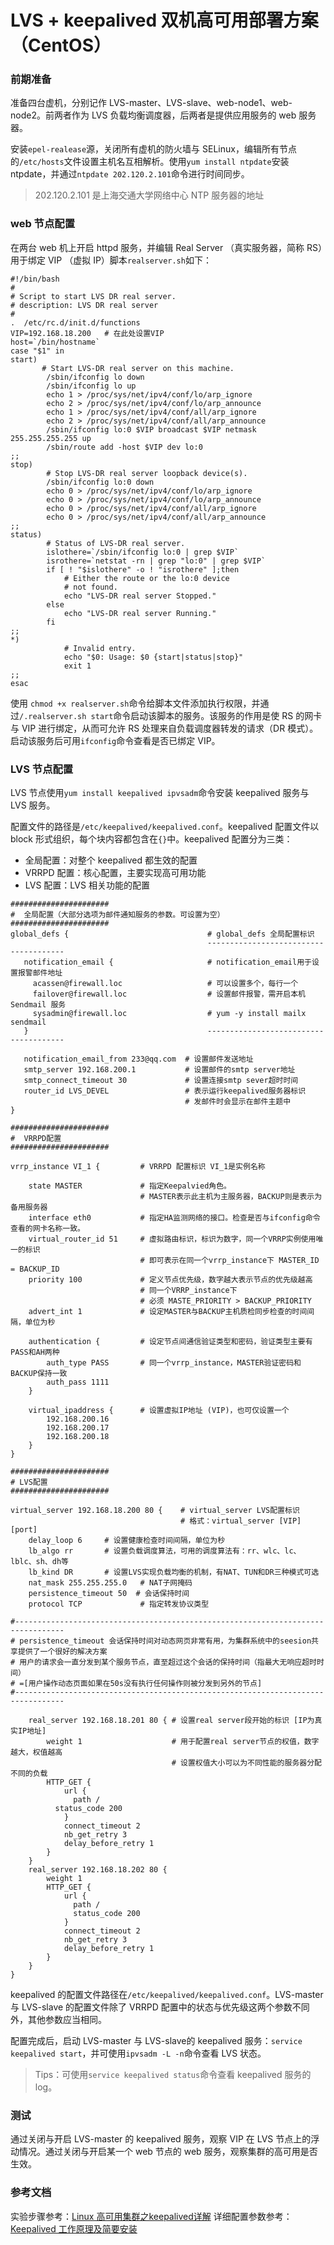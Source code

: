 # LVS + keepalived 双机高可用部署方案（CentOS）

### 前期准备
准备四台虚机，分别记作 LVS-master、LVS-slave、web-node1、web-node2。前两者作为 LVS 负载均衡调度器，后两者是提供应用服务的 web 服务器。

安装`epel-realease`源，关闭所有虚机的防火墙与 SELinux，编辑所有节点的`/etc/hosts`文件设置主机名互相解析。使用`yum install ntpdate`安装 ntpdate，并通过`ntpdate 202.120.2.101`命令进行时间同步。

> 202.120.2.101 是上海交通大学网络中心 NTP 服务器的地址


### web 节点配置
在两台 web 机上开启 httpd 服务，并编辑 Real Server （真实服务器，简称 RS）用于绑定 VIP （虚拟 IP）脚本`realserver.sh`如下：

```
#!/bin/bash  
#   
# Script to start LVS DR real server.   
# description: LVS DR real server   
#   
.  /etc/rc.d/init.d/functions
VIP=192.168.18.200   # 在此处设置VIP  
host=`/bin/hostname`
case "$1" in  
start)   
       # Start LVS-DR real server on this machine.   
        /sbin/ifconfig lo down   
        /sbin/ifconfig lo up   
        echo 1 > /proc/sys/net/ipv4/conf/lo/arp_ignore   
        echo 2 > /proc/sys/net/ipv4/conf/lo/arp_announce   
        echo 1 > /proc/sys/net/ipv4/conf/all/arp_ignore   
        echo 2 > /proc/sys/net/ipv4/conf/all/arp_announce
        /sbin/ifconfig lo:0 $VIP broadcast $VIP netmask 255.255.255.255 up  
        /sbin/route add -host $VIP dev lo:0
;;  
stop)
        # Stop LVS-DR real server loopback device(s).  
        /sbin/ifconfig lo:0 down   
        echo 0 > /proc/sys/net/ipv4/conf/lo/arp_ignore   
        echo 0 > /proc/sys/net/ipv4/conf/lo/arp_announce   
        echo 0 > /proc/sys/net/ipv4/conf/all/arp_ignore   
        echo 0 > /proc/sys/net/ipv4/conf/all/arp_announce
;;  
status)
        # Status of LVS-DR real server.  
        islothere=`/sbin/ifconfig lo:0 | grep $VIP`   
        isrothere=`netstat -rn | grep "lo:0" | grep $VIP`   
        if [ ! "$islothere" -o ! "isrothere" ];then   
            # Either the route or the lo:0 device   
            # not found.   
            echo "LVS-DR real server Stopped."   
        else   
            echo "LVS-DR real server Running."   
        fi   
;;   
*)   
            # Invalid entry.   
            echo "$0: Usage: $0 {start|status|stop}"   
            exit 1   
;;   
esac   
```
使用 `chmod +x realserver.sh`命令给脚本文件添加执行权限，并通过`/.realserver.sh start`命令启动该脚本的服务。该服务的作用是使 RS 的网卡与 VIP 进行绑定，从而可允许 RS 处理来自负载调度器转发的请求（DR 模式）。启动该服务后可用`ifconfig`命令查看是否已绑定 VIP。

### LVS 节点配置
LVS 节点使用`yum install keepalived ipvsadm`命令安装 keepalived 服务与 LVS 服务。

配置文件的路径是`/etc/keepalived/keepalived.conf`。keepalived 配置文件以 block 形式组织，每个块内容都包含在`{}`中。keepalived 配置分为三类：

- 全局配置：对整个 keepalived 都生效的配置
- VRRPD 配置：核心配置，主要实现高可用功能
- LVS 配置：LVS 相关功能的配置

```
######################
#  全局配置（大部分选项为邮件通知服务的参数。可设置为空）
######################
global_defs {                               # global_defs 全局配置标识 
                                            --------------------------------------
   notification_email {                     # notification_email用于设置报警邮件地址
     acassen@firewall.loc                   # 可以设置多个，每行一个
     failover@firewall.loc                  # 设置邮件报警，需开启本机Sendmail 服务
     sysadmin@firewall.loc                  # yum -y install mailx sendmail
   }                                        --------------------------------------
   
   notification_email_from 233@qq.com  # 设置邮件发送地址
   smtp_server 192.168.200.1           # 设置邮件的smtp server地址
   smtp_connect_timeout 30             # 设置连接smtp sever超时时间
   router_id LVS_DEVEL                 # 表示运行keepalived服务器标识
									   # 发邮件时会显示在邮件主题中
}

######################
#  VRRPD配置
######################

vrrp_instance VI_1 {         # VRRPD 配置标识 VI_1是实例名称

    state MASTER             # 指定Keepalvied角色。
                             # MASTER表示此主机为主服务器，BACKUP则是表示为备用服务器
    interface eth0           # 指定HA监测网络的接口。检查是否与ifconfig命令查看的网卡名称一致。
    virtual_router_id 51     # 虚拟路由标识，标识为数字，同一个VRRP实例使用唯一的标识
                             # 即可表示在同一个vrrp_instance下 MASTER_ID = BACKUP_ID
    priority 100             # 定义节点优先级，数字越大表示节点的优先级越高
                             # 同一个VRRP_instance下
                             # 必须 MASTE_PRIORITY > BACKUP_PRIORITY 
    advert_int 1             # 设定MASTER与BACKUP主机质检同步检查的时间间隔，单位为秒
             
    authentication {         # 设定节点间通信验证类型和密码，验证类型主要有PASS和AH两种
        auth_type PASS       # 同一个vrrp_instance，MASTER验证密码和BACKUP保持一致
        auth_pass 1111
    }
    
    virtual_ipaddress {      # 设置虚拟IP地址 (VIP)，也可仅设置一个
        192.168.200.16
        192.168.200.17
        192.168.200.18
    }
}

######################
# LVS配置
######################

virtual_server 192.168.18.200 80 {    # virtual_server LVS配置标识 
                                      # 格式：virtual_server [VIP] [port]
    delay_loop 6     # 设置健康检查时间间隔，单位为秒   
    lb_algo rr       # 设置负载调度算法，可用的调度算法有：rr、wlc、lc、lblc、sh、dh等
    lb_kind DR       # 设置LVS实现负载均衡的机制，有NAT、TUN和DR三种模式可选                   
    nat_mask 255.255.255.0   # NAT子网掩码
    persistence_timeout 50  # 会话保持时间 
    protocol TCP             # 指定转发协议类型
    
#---------------------------------------------------------------------------------
# persistence_timeout 会话保持时间对动态网页非常有用，为集群系统中的seesion共享提供了一个很好的解决方案
# 用户的请求会一直分发到某个服务节点，直至超过这个会话的保持时间（指最大无响应超时时间）
# =[用户操作动态页面如果在50s没有执行任何操作则被分发到另外的节点]
#---------------------------------------------------------------------------------

    real_server 192.168.18.201 80 { # 设置real server段开始的标识 [IP为真实IP地址]
        weight 1                    # 用于配置real server节点的权值，数字越大，权值越高
                                    # 设置权值大小可以为不同性能的服务器分配不同的负载
        HTTP_GET {   
            url {   
              path /   
          status_code 200   
            }   
            connect_timeout 2   
            nb_get_retry 3   
            delay_before_retry 1   
        }   
    }   
    real_server 192.168.18.202 80 {   
        weight 1   
        HTTP_GET {   
            url {   
              path /   
              status_code 200   
            }   
            connect_timeout 2   
            nb_get_retry 3   
            delay_before_retry 1   
        }   
    }   
}
```

keepalived 的配置文件路径在`/etc/keepalived/keepalived.conf`。LVS-master 与 LVS-slave 的配置文件除了 VRRPD 配置中的状态与优先级这两个参数不同外，其他参数应当相同。

配置完成后，启动 LVS-master 与 LVS-slave的 keepalived 服务：`service keepalived start`，并可使用`ipvsadm -L -n`命令查看 LVS 状态。

> Tips：可使用`service keepalived status`命令查看 keepalived 服务的 log。

### 测试

通过关闭与开启 LVS-master 的 keepalived 服务，观察 VIP 在 LVS 节点上的浮动情况。通过关闭与开启某一个 web 节点的 web 服务，观察集群的高可用是否生效。

### 参考文档
实验步骤参考：[Linux 高可用集群之keepalived详解](http://freeloda.blog.51cto.com/2033581/1280962)
详细配置参数参考：[Keepalived 工作原理及简要安装](https://my.oschina.net/luciamoore/blog/607034)